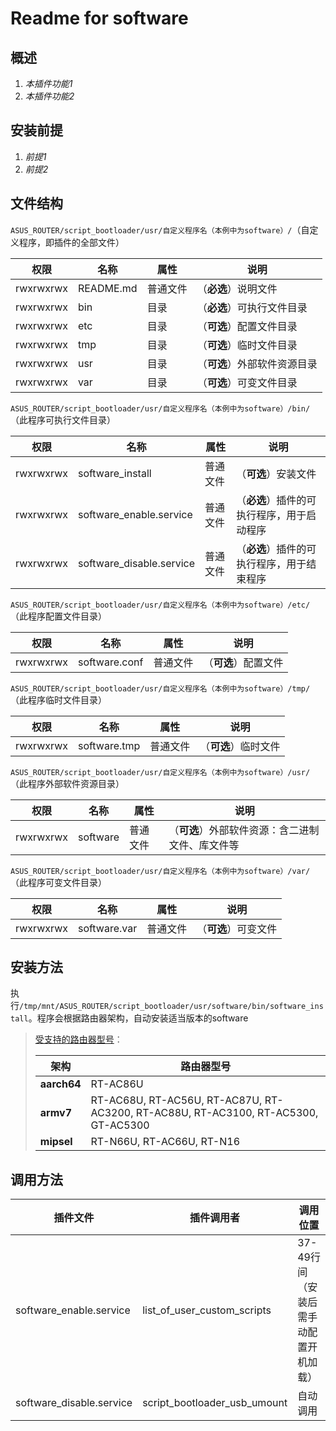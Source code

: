 # Readme for software

## 概述

1. *本插件功能1*
2. *本插件功能2*

## 安装前提

1. *前提1*
2. *前提2*

## 文件结构

`ASUS_ROUTER/script_bootloader/usr/自定义程序名（本例中为software）/`（自定义程序，即插件的全部文件）

| 权限      | 名称     | 属性     | 说明   |
| --------- | -------- | -------- | -------- |
| rwxrwxrwx | README.md | 普通文件 | （**必选**）说明文件 |
| rwxrwxrwx | bin    | 目录     | （**必选**）可执行文件目录 |
| rwxrwxrwx | etc    | 目录     | （**可选**）配置文件目录 |
| rwxrwxrwx | tmp    | 目录     | （**可选**）临时文件目录 |
| rwxrwxrwx | usr    | 目录     | （**可选**）外部软件资源目录 |
| rwxrwxrwx | var    | 目录     | （**可选**）可变文件目录 |

`ASUS_ROUTER/script_bootloader/usr/自定义程序名（本例中为software）/bin/`（此程序可执行文件目录）

| 权限      | 名称                     | 属性     | 说明                                       |
| --------- | ------------------------ | -------- | ------------------------------------------ |
| rwxrwxrwx | software_install         | 普通文件 | （**可选**）安装文件                       |
| rwxrwxrwx | software_enable.service  | 普通文件 | （**必选**）插件的可执行程序，用于启动程序 |
| rwxrwxrwx | software_disable.service | 普通文件 | （**必选**）插件的可执行程序，用于结束程序 |

`ASUS_ROUTER/script_bootloader/usr/自定义程序名（本例中为software）/etc/`（此程序配置文件目录）

| 权限      | 名称          | 属性     | 说明                 |
| --------- | ------------- | -------- | -------------------- |
| rwxrwxrwx | software.conf | 普通文件 | （**可选**）配置文件 |

`ASUS_ROUTER/script_bootloader/usr/自定义程序名（本例中为software）/tmp/`（此程序临时文件目录）

| 权限      | 名称         | 属性     | 说明                 |
| --------- | ------------ | -------- | -------------------- |
| rwxrwxrwx | software.tmp | 普通文件 | （**可选**）临时文件 |

`ASUS_ROUTER/script_bootloader/usr/自定义程序名（本例中为software）/usr/`（此程序外部软件资源目录）

| 权限      | 名称     | 属性     | 说明                                             |
| --------- | -------- | -------- | ------------------------------------------------ |
| rwxrwxrwx | software | 普通文件 | （**可选**）外部软件资源：含二进制文件、库文件等 |

`ASUS_ROUTER/script_bootloader/usr/自定义程序名（本例中为software）/var/`（此程序可变文件目录）

| 权限      | 名称         | 属性     | 说明                 |
| --------- | ------------ | -------- | -------------------- |
| rwxrwxrwx | software.var | 普通文件 | （**可选**）可变文件 |


## 安装方法

执行`/tmp/mnt/ASUS_ROUTER/script_bootloader/usr/software/bin/software_install`。程序会根据路由器架构，自动安装适当版本的software

   > [受支持的路由器型号](https://github.com/software/software/wiki/Install-on-Asus-stock-firmware)：
   >
   > | 架构        | 路由器型号                                                   |
   > | ----------- | ------------------------------------------------------------ |
   > | **aarch64** | RT-AC86U                                                     |
   > | **armv7**   | RT-AC68U, RT-AC56U, RT-AC87U, RT-AC3200, RT-AC88U, RT-AC3100, RT-AC5300, GT-AC5300 |
   > | **mipsel**  | RT-N66U, RT-AC66U, RT-N16                                    |

## 调用方法

| 插件文件                | 插件调用者                   | 调用位置    |
| ----------------------- | ---------------------------- | ----------- |
| software_enable.service | list_of_user_custom_scripts | 37-49行间（安装后需手动配置开机加载） |
| software_disable.service | script_bootloader_usb_umount | 自动调用 |